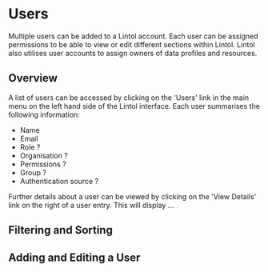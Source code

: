 # Users

Multiple users can be added to a Lintol account. Each user can be assigned permissions to be able to view or edit different sections within Lintol. Lintol also utilises user accounts to assign owners of data profiles and resources.


## Overview

A list of users can be accessed by clicking on the 'Users' link in the main menu on the left hand side of the Lintol interface. Each user summarises the following information:

- Name
- Email
- Role ?
- Organisation ?
- Permissions ?
- Group ?
- Authentication source ?

Further details about a user can be viewed by clicking on the 'View Details' link on the right of a user entry. This will display ...

## Filtering and Sorting

## Adding and Editing a User



##
